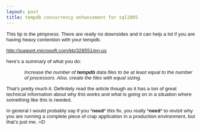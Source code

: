 ```yaml
---
layout: post
title: tempdb concurrency enhancement for sql2005
---
```


<div class="Section1">
        <p class="MsoNormal">
            <font size="2" face="Arial"><span style="font-size:10.0pt">This tip is the pimpness. There are really no downsides and it can help a lot if you are having heavy contention with your tempdb.</span></font>
        </p>
        <p class="MsoNormal">
            <font size="2" face="Arial"><span style="font-size:10.0pt"> </span></font>
        </p>
        <p class="MsoNormal">
            <font size="2" face="Arial"><span style="font-size:10.0pt"><a href="http://support.microsoft.com/kb/328551/en-us">http://support.microsoft.com/kb/328551/en-us</a></span></font>
        </p>
        <p class="MsoNormal">
            <font size="2" face="Arial"><span style="font-size:10.0pt"> </span></font>
        </p>
        <p class="MsoNormal">
            <font size="2" face="Arial"><span style="font-size:10.0pt">here’s a summary of what you do:</span></font>
        </p>
        <p class="MsoNormal">
            <font size="2" face="Arial"><span style="font-size:10.0pt"> </span></font>
        </p>
        <p class="MsoNormal" style="margin-left:.5in"><i><font size="2" face="Arial"><span style="font-size:10.0pt;font-style:italic">Increase the number of <b><span style="font-weight:bold">tempdb</span></b> data files to be at least equal to the number of processors. Also, create the files with equal sizing.</span></font></i></p>
        <p class="MsoNormal">
            <font size="2" face="Arial"><span style="font-size:10.0pt"> </span></font>
        </p>
        <p class="MsoNormal">
            <font size="2" face="Arial"><span style="font-size:10.0pt">That’s pretty much it. Definitely read the article though as it has a ton of great technical information about why this works and what is going on in a situation where something like this is needed.</span></font>
        </p>
        <p class="MsoNormal">
            <font size="2" face="Arial"><span style="font-size:10.0pt"> </span></font>
        </p>
        <p class="MsoNormal">
            <font size="2" face="Arial"><span style="font-size:10.0pt"> </span></font>
        </p>
        <p class="MsoNormal">
            <font size="2" face="Arial"><span style="font-size:10.0pt">In general I would probably say if you *<b><span style="font-weight:bold">need</span></b>* this fix, you really *<b><span style="font-weight:bold">need</span></b>* to revisit why you are running a complete piece
                of crap application in a production environment, but that’s just me. =D</span>
            </font>
        </p>
    </div>

